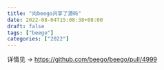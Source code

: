 ```yaml
---
title: "向beego共享了源码"
date: 2022-08-04T15:08:38+08:00
draft: false
tags: ["beego"]
categories: ["2022"]
---
```


详情见 -> https://github.com/beego/beego/pull/4999